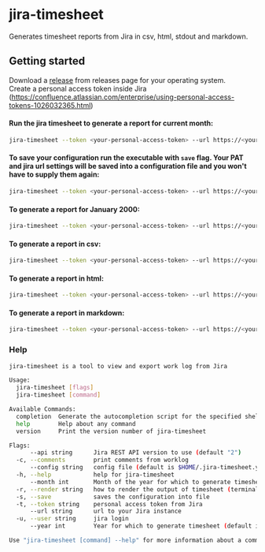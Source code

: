# jira-timesheet

Generates timesheet reports from Jira in csv, html, stdout and markdown.  

## Getting started
Download a [release](https://github.com/richardbizik/jira-timesheet/releases) from releases page for your operating system.  
Create a personal access token inside Jira (https://confluence.atlassian.com/enterprise/using-personal-access-tokens-1026032365.html)

#### Run the jira timesheet to generate a report for current month:
```bash
jira-timesheet --token <your-personal-access-token> --url https://<your-jira-instance>
```

#### To save your configuration run the executable with `save` flag. Your PAT and jira url settings will be saved into a configuration file and you won't have to supply them again:
```bash
jira-timesheet --token <your-personal-access-token> --url https://<your-jira-instance> --save
```

#### To generate a report for January 2000:
```bash
jira-timesheet --token <your-personal-access-token> --url https://<your-jira-instance> --month 1 --year 2000
```

#### To generate a report in csv:
```bash
jira-timesheet --token <your-personal-access-token> --url https://<your-jira-instance> --render csv
```

#### To generate a report in html:
```bash
jira-timesheet --token <your-personal-access-token> --url https://<your-jira-instance> --render html
```

#### To generate a report in markdown:
```bash
jira-timesheet --token <your-personal-access-token> --url https://<your-jira-instance> --render markdown
```

### Help
```bash
jira-timesheet is a tool to view and export work log from Jira

Usage:
  jira-timesheet [flags]
  jira-timesheet [command]

Available Commands:
  completion  Generate the autocompletion script for the specified shell
  help        Help about any command
  version     Print the version number of jira-timesheet

Flags:
      --api string      Jira REST API version to use (default "2")
  -c, --comments        print comments from worklog
      --config string   config file (default is $HOME/.jira-timesheet.yaml)
  -h, --help            help for jira-timesheet
      --month int       Month of the year for which to generate timesheet (default is current month)
  -r, --render string   how to render the output of timesheet (terminal/csv/html/markdown) (default "terminal")
  -s, --save            saves the configuration into file
  -t, --token string    personal access token from Jira
      --url string      url to your Jira instance
  -u, --user string     jira login
      --year int        Year for which to generate timesheet (default is current year, has to be used with --month)

Use "jira-timesheet [command] --help" for more information about a command.
```
